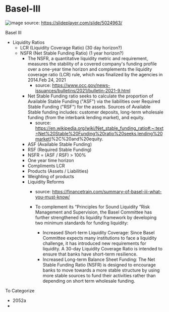 # Basel-III

![image](https://user-images.githubusercontent.com/40234177/123000225-4e1f9f00-d37d-11eb-84e2-13bc637baf97.png)
source: https://slideplayer.com/slide/5024963/



Basel III
 - Liquidity Ratios
    - LCR (Liquidity Coverage Ratio) (30 day horizon?)
    - NSFR (Net Stable Funding Ratio) (1 year horizon?)
      - The NSFR, a quantitative liquidity metric and requirement, measures the stability of a covered company's funding profile over a one-year time horizon and complements the liquidity coverage ratio (LCR) rule, which was finalized by the agencies in 2014.Feb 24, 2021
        - source: https://www.occ.gov/news-issuances/bulletins/2021/bulletin-2021-9.html
      - Net Stable Funding ratio seeks to calculate the proportion of Available Stable Funding ("ASF") via the liabilities over Required Stable Funding ("RSF") for the assets. Sources of Available Stable funding includes: customer deposits, long-term wholesale funding (from the interbank lending market), and equity.
        - source: https://en.wikipedia.org/wiki/Net_stable_funding_ratio#:~:text=Net%20Stable%20Funding%20ratio%20seeks,lending%20market)%2C%20and%20equity.
      - ASF (Available Stable Funding)
      - RSF (Required Stable Funding)
      - NSFR = (ASF / RSF) > 100%
      - One year time horizon
      - Compliments LCR
      - Products (Assets / Liabilities)
      - Weighting of products
      - Liquidity Reforms
        - source: https://financetrain.com/summary-of-basel-iii-what-you-must-know/

         - To complement its “Principles for Sound Liquidity ”Risk Management and Supervision, the Basel Committee has further strengthened its liquidity framework by developing two minimum standards for funding liquidity:

           - Increased Short-term Liquidity Coverage: Since Basel Committee expects many institutions to face a liquidity challenge, it has introduced new requirements for liquidity. A 30-day Liquidity Coverage Ratio is intended to ensure that banks have short-term resilience.
           - Increased Long-term Balance Sheet Funding: The Net Stable Funding Ratio (NSFR) is designed to encourage banks to move towards a more stable structure by using more stable sources to fund their activities rather than depending on short term wholesale funding.


To Categorize
- 2052a
- 
